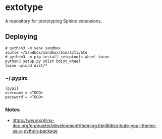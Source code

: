 # extotype

A repository for prototyping Sphinx extensions.

## Deploying

```
# python3 -m venv sandbox
source ~/Sandbox/sandbox/bin/activate
# python3 -m pip install setuptools wheel twine
python3 setup.py sdist bdist_wheel
twine upload dist/*
```

### ~/.pypirc

```
[pypi]
username = <TODO>
password = <TODO>
```

### Notes

* https://www.sphinx-doc.org/en/master/development/theming.html#distribute-your-theme-as-a-python-package
